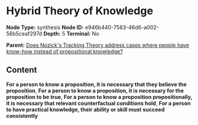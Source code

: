# Hybrid Theory of Knowledge

**Node Type:** synthesis
**Node ID:** e946b440-7583-46d6-a002-56b5ceaf297d
**Depth:** 5
**Terminal:** No

**Parent:** [Does Nozick's Tracking Theory address cases where people have know-how instead of propositional knowledge?](does-nozicks-tracking-theory-address-cases-where-people-have-know-how-instead-of-propositional-knowledge-antithesis-d3cd9038-5b08-4a8c-953d-8074ea33b36f.md)

## Content

**For a person to know a proposition, it is necessary that they believe the proposition**, **For a person to know a proposition, it is necessary for the proposition to be true**, **For a person to know a proposition propositionally, it is necessary that relevant counterfactual conditions hold**, **For a person to have practical knowledge, their ability or skill must succeed consistently**
